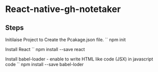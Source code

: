# React-native-gh-notetaker

## Steps

Initilaise Project to Create the Pcakage.json file.
`` npm init

Install React
`` npm install --save react

Install babel-loader - enable to write HTML like code (JSX) in javascript code
`` npm install --save babel-loder



